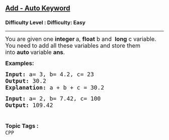 <h2><a href="https://www.geeksforgeeks.org/problems/add-auto-keyword--141631/0">Add - Auto Keyword</a></h2><h3>Difficulty Level : Difficulty: Easy</h3><hr><div class="problems_problem_content__Xm_eO"><p><span style="font-size: 18px;">You are given one&nbsp;<strong>integer&nbsp;</strong>a,&nbsp;<strong>float</strong>&nbsp;b and&nbsp;&nbsp;<strong>long</strong>&nbsp;c variable. You need to add all these variables and store them into&nbsp;<strong>auto&nbsp;</strong>variable <strong>ans</strong>.</span></p>
<p><span style="font-size: 18px;"><strong>Examples:</strong></span></p>
<pre><span style="font-size: 18px;"><strong>Input:</strong> a= 3, b= 4.2, c= 23
<strong>Output:</strong> 30.2<br><strong>Explanation: </strong>a + b + c = 30.2<br></span></pre>
<pre><span style="font-size: 18px;"><strong>Input:</strong> a= 2, b= 7.42, c= 100
<strong>Output:</strong> 109.42</span></pre></div><br><p><span style=font-size:18px><strong>Topic Tags : </strong><br><code>CPP</code>&nbsp;